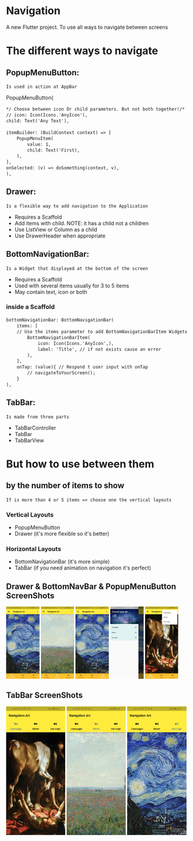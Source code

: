 # Navigation

A new Flutter project. To use all ways to navigate between screens

# The different ways to navigate
## PopupMenuButton: 
    Is used in action at AppBar
PopupMenuButton(

    */ Choose between icon Or child parameters. But not both together!/*
    // icon: Icon(Icons.'AnyIcon'),
    child: Text('Any Text'),

    itemBuilder: (BuildContext context) => [
        PopupMenuItem(
            value: 1,
            child: Text('First),
        ),
    ],
    onSelected: (v) => doSomething(context, v),
    ),

## Drawer:
    Is a flexible way to add navigation to the Application
* Requires a Scaffold
* Add items with child. NOTE: it has a child not a children
* Use ListView or Column as a child
* Use DrawerHeader when appropriate 

## BottomNavigationBar:
    Is a Widget that displayed at the bottom of the screen
* Requires a Scaffold
* Used with several items usually for 3 to 5 items
* May contain text, icon or both


### inside a Scaffold

    bottomNavigationBar: BottomNavigationBar(   
        items: [
        // Use the items parameter to add BottomNavigationBarItem Widgets
            BottomNavigationBarItem(
                icon: Icon(Icons.'AnyIcon',),
                label: 'Title', // if not exists cause an error
            ),
        ],
        onTap: (value){ // Respond t user input with onTap
            // navigateToYourScreen();
        }
    ),

## TabBar:
    Is made from three parts
* TabBarController
* TabBar
* TabBarView


# But how to use between them
## by the number of items to show
    If is more than 4 or 5 items => choose one the vertical layouts

### Vertical Layouts
* PopupMenuButton 
* Drawer (it's more flexible so it's better)

### Horizontal Layouts
* BottomNavigationBar (it's more simple)
* TabBar (if you need animation on navigation it's perfect)


## Drawer & BottomNavBar & PopupMenuButton ScreenShots
<p float="left">
  <img src="screenshots/bottom1.jpg" width="18%" />
  <img src="screenshots/bottom2.jpg" width="18%" />
  <img src="screenshots/bottom3.jpg" width="18%" />
  <img src="screenshots/drawer.jpg" width="18%" /> 
  <img src="screenshots/popup.jpg" width="18%" /> 
</p>

## TabBar ScreenShots
<p float="left">
  <img src="screenshots/tab1.jpg" width="32%" />
  <img src="screenshots/tab2.jpg" width="32%" />
  <img src="screenshots/tab3.jpg" width="32%" />
</p>
